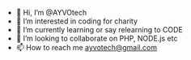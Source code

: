 - 👋 Hi, I’m @AYVOtech
- 👀 I’m interested in coding for charity
- 🌱 I’m currently learning or say relearning to CODE
- 💞️ I’m looking to collaborate on PHP, NODE.js etc
- 📫 How to reach me ayvotech@gmail.com

<!---
AYVOtech/AYVOtech is a ✨ special ✨ repository because its `README.md` (this file) appears on your GitHub profile.
You can click the Preview link to take a look at your changes.
--->
